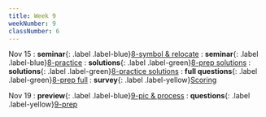 ```yaml
---
title: Week 9
weekNumber: 9
classNumber: 6
---
```


Nov 15
: **seminar**{: .label .label-blue}[8-symbol & relocate](/ics-23-fall/assets/class6/23-slides/8-symbol%20&%20relocate.pdf)
  : **seminar**{: .label .label-blue}[8-practice](/ics-23-fall/assets/class6/23-slides/8-symbol%20&%20relocate%20practice.pdf)
: **solutions**{: .label .label-green}[8-prep solutions](/ics-23-fall/assets/class6/23-slides/8-symbol%20&%20relocate%20prep%20solns.pdf)
  : **solutions**{: .label .label-green}[8-practice solutions](/ics-23-fall/assets/class6/23-slides/8-symbol%20&%20relocate%20practice%20solns.pdf)
: **full questions**{: .label .label-green}[8-prep full](/ics-23-fall/assets/class6/23-slides/8-symbol%20&%20relocate%20prep%20(full).pdf)
  : **survey**{: .label .label-yellow}[Scoring](https://www.wjx.cn/vm/hlEbste.aspx)

Nov 19
: **preview**{: .label .label-blue}[9-pic & process](/ics-23-fall/assets/class6/23-slides/9-pic%20&%20process%20(pre-view).pdf)
  : **questions**{: .label .label-yellow}[9-prep](/ics-23-fall/assets/class6/23-slides/9-pic%20&%20process%20prep.pdf)